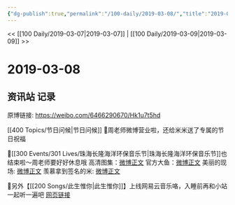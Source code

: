 ```yaml
---
{"dg-publish":true,"permalink":"/100-daily/2019-03-08/","title":"2019-03-08"}
---
```



<< [[100 Daily/2019-03-07\|2019-03-07]] | [[100 Daily/2019-03-09\|2019-03-09]] >>

# 2019-03-08

## 资讯站 记录

原博链接: https://weibo.com/6466290670/Hk1u7t5hd

[[400 Topics/节日问候\|节日问候]]
📢周老师微博营业啦，还给米米送了专属的节日祝福
[](https://m.weibo.cn/1736988591/4347644333034538)

📢[[300 Events/301 Lives/珠海长隆海洋环保音乐节\|珠海长隆海洋环保音乐节]]也结束啦～周老师要好好休息哦
高清图集：[微博正文](https://m.weibo.cn/6466290670/4347650029878447)
官方大鱼：[微博正文](https://m.weibo.cn/6466290670/4347691494220236)
美丽的现场: [微博正文](https://m.weibo.cn/6466290670/4347533058521673)
羡慕拿到签名的米: [微博正文](https://m.weibo.cn/6466290670/4347557163552912)

📢另外【[[200 Songs/此生惟你\|此生惟你]]】上线网易云音乐咯，入睡前再和小站一起听一遍吧
[网页链接](https://weibo.cn/sinaurl?u=https%3A%2F%2Fmusic.163.com%2Fm%2Fsong%3Fid%3D1348548947%26userid%3D413180213%23%3Fthirdfrom%3Dsina)
